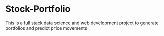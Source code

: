 # Stock-Portfolio
This is a full stack data science and web development project to generate portfolios and predict price movements 
